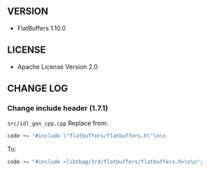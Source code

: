 ## VERSION

- FlatBuffers 1.10.0

## LICENSE

- Apache License Version 2.0

## CHANGE LOG

### Change include header (1.7.1)

<code>src/idl_gen_cpp.cpp</code> Replace from:
```c++
code += "#include \"flatbuffers/flatbuffers.h\"\n\n
```
To:
```c++
code += "#include <libtbag/3rd/flatbuffers/flatbuffers.h>\n\n";
```

